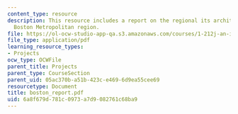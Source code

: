 ```yaml
---
content_type: resource
description: This resource includes a report on the regional its architecture for
  Boston Metropolitan region.
file: https://ol-ocw-studio-app-qa.s3.amazonaws.com/courses/1-212j-an-introduction-to-intelligent-transportation-systems-spring-2005/6a8f679d781c0973a7d9082761c68ba9_boston_report.pdf
file_type: application/pdf
learning_resource_types:
- Projects
ocw_type: OCWFile
parent_title: Projects
parent_type: CourseSection
parent_uid: 05ac370b-a51b-423c-e469-6d9ea55cee69
resourcetype: Document
title: boston_report.pdf
uid: 6a8f679d-781c-0973-a7d9-082761c68ba9
---
```

